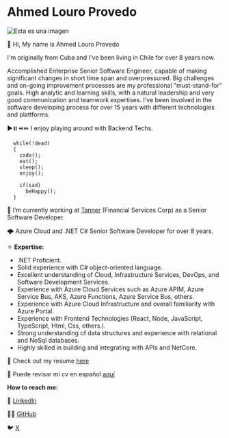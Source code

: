# Ahmed Louro Provedo
![Esta es una imagen](https://ahmedlp.github.io/Captura.PNG)

<p>👋 Hi, My name is Ahmed Louro Provedo </p>
<p>I'm originally from Cuba and I've been living in Chile for over 8 years now.</p>

<p>Accomplished Enterprise Senior Software Engineer, capable of making significant changes in short time span and overpressured.
Big challenges and on-going improvement processes are my professional "must-stand-for" goals.
High analytic and learning skills, with a natural leadership and very good communication and teamwork expertises. 
I've been involved in the software developing process for over 15 years with different technologies and plattforms.</p>

▶️⏸️⏪⏩ I enjoy playing around with Backend Techs.
```
  while(!dead)
  {
    code();
    eat();
    sleep();
    enjoy();

    if(sad)
      beHappy();
  }
```

👀 I’m currently working at <a href="https://www.linkedin.com/company/tannercl/">Tanner</a> (Financial Services Corp) as a Senior Software Developer. 

🌩️ Azure Cloud and .NET C# Senior Software Developer for over 8 years.

⚛️ **Expertise:**
- .NET Proficient.
- Solid experience with C# object-oriented language.
- Excellent understanding of Cloud, Infrastructure Services, DevOps, and Software Development Services.
- Experience with Azure Cloud Services such as Azure APIM, Azure Service Bus, AKS, Azure Functions, Azure Service Bus, others.
- Experience with Azure Cloud Infrastructure and overall familiarity with Azure Portal.
- Experience with Frontend Technologies (React, Node, JavaScript, TypeScript, Html, Css, others.).
- Strong understanding of data structures and experience with relational and NoSql databases.
- Highly skilled in building and integrating with APIs and NetCore.

📑 Check out my resume <a href="https://ahmedlp.github.io/AHMED LOURO PROVEDO-CV-ENGLISH-2025.pdf">here</a>

📑 Puede revisar mi cv en español <a href="https://ahmedlp.github.io/AHMED LOURO PROVEDO-CV-SPANISH-2025.pdf">aquí</a>

**How to reach me:** 

<p>💼 <a href="https://www.linkedin.com/in/ahmed-louro-provedo/">LinkedIn</a></p>
<p>👨‍💻 <a href="https://github.com/AhmedLP">GitHub</a></p>
<p>🐦 <a href="https://x.com/ahmedlp86">X</a></p>

